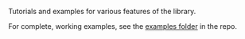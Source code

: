 Tutorials and examples for various features of the library.

For complete, working examples, see the [examples folder](https://github.com/volfpeter/htmy/tree/main/examples) in the repo.
